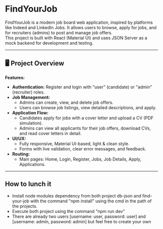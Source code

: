 # FindYourJob

FindYourJob is a modern job board web application, inspired by platforms like Indeed and LinkedIn Jobs. It allows users to browse, apply for jobs, and for recruiters (admins) to post and manage job offers.  
This project is built with React (Material UI) and uses JSON Server as a mock backend for development and testing.

---

## 🖥️ Project Overview

**Features:**

- **Authentication:** Register and login with "user" (candidate) or "admin" (recruiter) roles.
- **Job Management:**
  - Admins can create, view, and delete job offers.
  - Users can browse job listings, view detailed descriptions, and apply.
- **Application Flow:**
  - Candidates apply for jobs with a cover letter and upload a CV (PDF simulation).
  - Admins can view all applicants for their job offers, download CVs, and read cover letters in detail.
- **UI/UX:**  
  - Fully responsive, Material UI-based, light & clean style.
  - Forms with live validation, clear error messages, and feedback.
- **Routing:**  
  - Main pages: Home, Login, Register, Jobs, Job Details, Apply, Applications.

---
## How to lunch it
  - Install node modules dependency from both project db-json and find-your-job with the command "npm install" using the cmd in the path of the projects.
  - Execute both project using the command "npm run dev"
  - There are already two users [username: user, password: user] and [username: admin, password: admin] but feel free to create your own